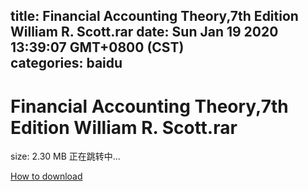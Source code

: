 
title: Financial  Accounting Theory,7th Edition William R. Scott.rar
date: Sun Jan 19 2020 13:39:07 GMT+0800 (CST)    
categories: baidu
---

# Financial  Accounting Theory,7th Edition William R. Scott.rar
size: 2.30 MB
 正在跳转中...
 

[How to download](https://bpcam.bemobtrk.com/go/2ceec3aa-1ca2-46d6-b9ff-aaa5c184517c?jno=2951)